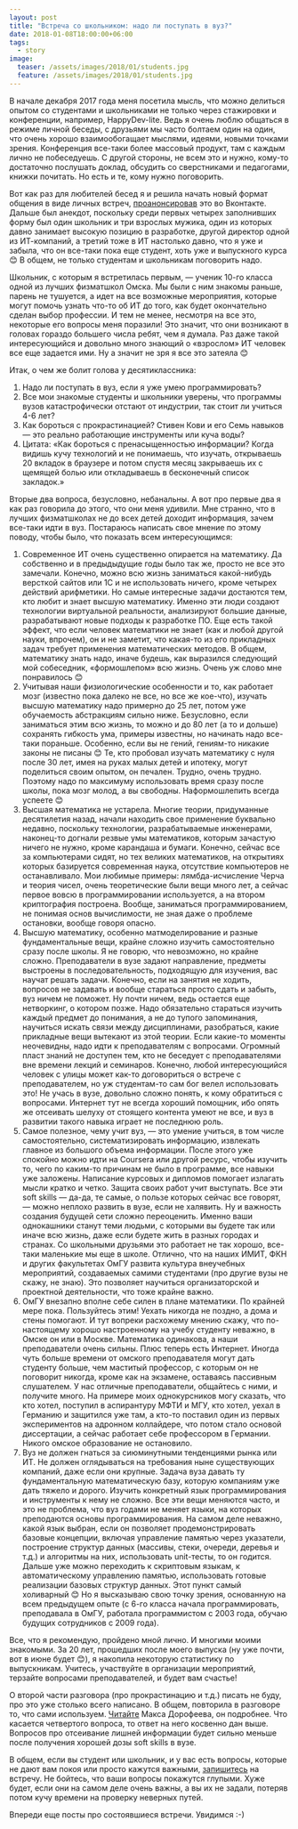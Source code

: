 ```yaml
---
layout: post
title: "Встреча со школьником: надо ли поступать в вуз?"
date: 2018-01-08T18:00:00+06:00
tags:
  - story
image: 
  teaser: /assets/images/2018/01/students.jpg
  feature: /assets/images/2018/01/students.jpg
---
```


В начале декабря 2017 года меня посетила мысль, что можно делиться опытом со студентами и школьниками не только через стажировки и конференции, например, HappyDev-lite. Ведь я очень люблю общаться в режиме личной беседы, с друзьями мы часто болтаем один на один, что очень хорошо взаимообогащает мыслями, идеями, новыми точками зрения. Конференция все-таки более массовый продукт, там с каждым лично не побеседуешь. С другой стороны, не всем это и нужно, кому-то достаточно послушать доклад, обсудить со сверстниками и педагогами, книжки почитать. Но есть и те, кому нужно поговорить.

Вот как раз для любителей бесед я и решила начать новый формат общения в виде личных встреч, <a href="https://vk.com/annieomsk?w=wall10076984_2067%2Fall" target="_blank">проанонсировав</a> это во Вконтакте. Дальше был анекдот, поскольку среди первых четырех заполнивших форму был один школьник и три взрослых мужика, один из которых давно занимает высокую позицию в разработке, другой директор одной из ИТ-компаний, а третий тоже в ИТ настолько давно, что я уже и забыла, что он все-таки пока еще студент, хоть уже и выпускного курса 😊 В общем, не только студентам и школьникам поговорить надо.

Школьник, с которым я встретилась первым, — ученик 10-го класса одной из лучших физматшкол Омска. Мы были с ним знакомы раньше, парень не тушуется, а идет на все возможные мероприятия, которые могут помочь узнать что-то об ИТ до того, как будет окончательно сделан выбор профессии. И тем не менее, несмотря на все это, некоторые его вопросы меня поразили! Это значит, что они возникают в головах гораздо большего числа ребят, чем я думала. Раз даже такой интересующийся и довольно много знающий о «взрослом» ИТ человек все еще задается ими. Ну а значит не зря я все это затеяла 😊

Итак, о чем же болит голова у десятиклассника:
1. Надо ли поступать в вуз, если я уже умею программировать?
2. Все мои знакомые студенты и школьники уверены, что программы вузов катастрофически отстают от индустрии, так стоит ли учиться 4-6 лет?
3. Как бороться с прокрастинацией? Стивен Кови и его Семь навыков — это реально работающие инструменты или куча воды?
4. Цитата: «Как бороться с пренасыщенностью информации? Когда видишь кучу технологий и не понимаешь, что изучать, открываешь 20 вкладок в браузере и потом спустя месяц закрываешь их с щемящей болью или откладываешь в бесконечный список закладок.»

Вторые два вопроса, безусловно, небанальны. А вот про первые два я как раз говорила до этого, что они меня удивили. Мне странно, что в лучших физматшколах не до всех детей доходит информация, зачем все-таки идти в вуз. Постараюсь написать свое мнение по этому поводу, чтобы было, что показать всем интересующимся:

1. Современное ИТ очень существенно опирается на математику. Да собственно и в предыдыдущие годы было так же, просто не все это замечали. Конечно, можно всю жизнь заниматься какой-нибудь версткой сайтов или 1С и не использовать ничего, кроме четырех действий арифметики. Но самые интересные задачи достаются тем, кто любит и знает высшую математику. Именно эти люди создают технологии виртуальной реальности, анализируют большие данные, разрабатывают новые подходы к разработке ПО. Еще есть такой эффект, что если человек математики не знает (как и любой другой науки, впрочем), он и не заметит, что какая-то из его прикладных задач требует применения математических методов. В общем, математику знать надо, иначе будешь, как выразился следующий мой собеседник, «формошлепом» всю жизнь. Очень уж слово мне понравилось 😊
2. Учитывая наши физиологические особенности и то, как работает мозг (известно пока далеко не все, но все же кое-что), изучать высшую математику надо примерно до 25 лет, потом уже обучаемость абстракциям сильно ниже. Безусловно, если заниматься этим всю жизнь, то можно и до 80 лет (а то и дольше) сохранять гибкость ума, примеры известны, но начинать надо все-таки пораньше. Особенно, если вы не гений, гениям-то никакие законы не писаны 😊 Те, кто пробовал изучать математику с нуля после 30 лет, имея на руках малых детей и ипотеку, могут поделиться своим опытом, он печален. Трудно, очень трудно. Поэтому надо по максимуму использовать время сразу после школы, пока мозг молод, а вы свободны. Наформошлепить всегда успеете 😊
3. Высшая математика не устарела. Многие теории, придуманные десятилетия назад, начали находить свое применение буквально недавно, поскольку технологии, разрабатываемые инженерами, наконец-то догнали резвые умы математиков, которым зачастую ничего не нужно, кроме карандаша и бумаги. Конечно, сейчас все за компьютерами сидят, но тех великих математиков, на открытиях которых базируется современная наука, отсутствие компьютеров не останавливало. Мои любимые примеры: лямбда-исчисление Черча и теория чисел, очень теоретические были вещи много лет, а сейчас первое вовсю в программировании используется, а на втором криптография построена. Вообще, заниматься программированием, не понимая основ вычислимости, не зная даже о проблеме остановки, вообще говоря опасно.
4. Высшую математику, особенно матмоделирование и разные фундаментальные вещи, крайне сложно изучить самостоятельно сразу после школы. Я не говорю, что невозможно, но крайне сложно. Преподаватели в вузе задают направление, предметы выстроены в последовательность, подходящую для изучения, вас научат решать задачи. Конечно, если на занятия не ходить, вопросов не задавать и вообще стараться просто сдать и забыть, вуз ничем не поможет. Ну почти ничем, ведь остается еще нетворкинг, о котором позже. Надо обязательно стараться изучить каждый предмет до понимания, а не до тупого запоминания, научиться искать связи между дисциплинами, разобраться, какие прикладные вещи вытекают из этой теории. Если какие-то моменты неочевидны, надо идти к преподавателям с вопросами. Огромный пласт знаний не доступен тем, кто не беседует с преподавателями вне времени лекций и семинаров. Конечно, любой интересующийся человек с улицы может как-то договориться о встрече с преподавателем, но уж студентам-то сам бог велел использовать это! Не учась в вузе, довольно сложно понять, к кому обратиться с вопросами. Интернет тут не всегда хороший помощник, ибо опять же отсеивать шелуху от стоящего контента умеют не все, и вуз в развитии такого навыка играет не последнюю роль.
5. Самое полезное, чему учит вуз, — это умение учиться, в том числе самостоятельно, систематизировать информацию, извлекать главное из большого объема информации. После этого уже спокойно можно идти на Coursera или другой ресурс, чтобы изучить то, чего по каким-то причинам не было в программе, все навыки уже заложены. Написание курсовых и дипломов помогает излагать мысли кратко и четко. Защита своих работ учит выступать. Все эти soft skills — да-да, те самые, о пользе которых сейчас все говорят, — можно неплохо развить в вузе, если не халявить. Ну и важность создания будущей сети сложно переоценить. Именно ваши однокашники станут теми людьми, с которыми вы будете так или иначе всю жизнь, даже если будете жить в разных городах и странах. Со школьными друзьями это работает не так хорошо, все-таки маленькие мы еще в школе. Отлично, что на наших ИМИТ, ФКН и других факультетах ОмГУ развита культура внеучебных мероприятий, создаваемых самими студентами (про другие вузы не скажу, не знаю). Это позволяет научиться организаторской и проектной деятельности, что тоже крайне важно.
6. ОмГУ внезапно вполне себе силен в плане математики. По крайней мере пока. Пользуйтесь этим! Уехать никогда не поздно, а дома и стены помогают. И тут вопреки расхожему мнению скажу, что по-настоящему хорошо настроенному на учебу студенту неважно, в Омске он или в Москве. Математика одинакова, а наши преподаватели очень сильны. Плюс теперь есть Интернет. Иногда чуть больше времени от омского преподавателя могут дать студенту больше, чем маститый профессор, с которым он не поговорит никогда, кроме как на экзамене, оставаясь пассивным слушателем. У нас отличные преподаватели, общайтесь с ними, и получите много. На примере моих однокурсников могу сказать, что кто хотел, поступил в аспирантуру МФТИ и МГУ, кто хотел, уехал в Германию и защитился уже там, а кто-то поставил один из первых экспериментов на адронном коллайдере, что потом стало основой диссертации, а сейчас работает себе профессором в Германии. Никого омское образование не остановило.
7. Вуз не должен гнаться за сиюминутными тенденциями рынка или ИТ. Не должен оглядываться на требования ныне существующих компаний, даже если они крупные. Задача вуза давать ту фундаментальную математическую базу, которую компаниям уже дать тяжело и дорого. Изучить конкретный язык программирования и инструменты к нему не сложно. Все эти вещи меняются часто, и это не проблема, что вуз годами не меняет языки, на которых преподаются основы программирования. На самом деле неважно, какой язык выбран, если он позволяет продемонстрировать базовые концепции, включая управление памятью через указатели, построение структур данных (массивы, стеки, очереди, деревья и т.д.) и алгоритмы на них, использовать unit-тесты, то он годится. Дальше уже можно переходить к скриптовым языкам, к автоматическому управлению памятью, использовать готовые реализации базовых структур данных. Этот пункт самый холиварный 😊 Но я высказываю свою точку зрения, основанную на всем предыдущем опыте (с 6-го класса начала программировать, преподавала в ОмГУ, работала программистом с 2003 года, обучаю будущих сотрудников с 2009 года).

Все, что я рекомендую, пройдено мной лично. И многими моими знакомыми. За 20 лет, прошедших после моего выпуска (ну уже почти, вот в июне будет 😊), я накопила некоторую статистику по выпускникам. Учитесь, участвуйте в организации мероприятий, терзайте вопросами преподавателей, и будет вам счастье!

О второй части разговора (про прокрастинацию и т.д.) писать не буду, про это уже столько всего написано. В общем, повторила в разговоре то, что сами используем. <a href="" target="_blank">Читайте</a> Макса Дорофеева, он подробнее. Что касается четвертого вопроса, то ответ на него косвенно дан выше. Вопросов про отсеивание лишней информации будет сильно меньше после получения хорошей дозы soft skills в вузе.

В общем, если вы студент или школьник, и у вас есть вопросы, которые не дают вам покоя или просто кажутся важными, <a href="http://annieomsk.1der.link/it-education-meeting" target="_blank">запишитесь</a> на встречу. Не бойтесь, что ваши вопросы покажутся глупыми. Хуже будет, если они на самом деле очень важны, а вы их не задали, потеряв потом кучу времени на проверку неверных путей.

Впереди еще посты про состоявшиеся встречи. Увидимся :-)
